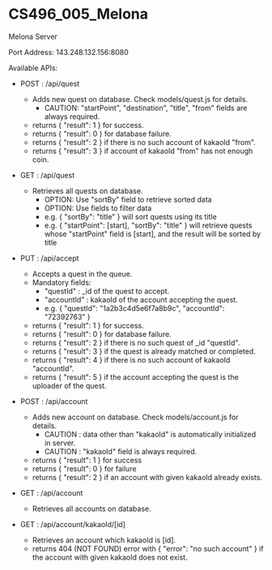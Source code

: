 # CS496_005_Melona

Melona Server

Port Address: 143.248.132.156:8080

Available APIs:
  - POST : /api/quest
     - Adds new quest on database. Check models/quest.js for details.
        - CAUTION: "startPoint", "destination", "title", "from" fields are always required.
     - returns { "result": 1 } for success.
     - returns { "result": 0 } for database failure.
     - returns { "result": 2 } if there is no such account of kakaoId "from".
     - returns { "result": 3 } if account of kakaoId "from" has not enough coin.
                           
  - GET  : /api/quest
     - Retrieves all quests on database.
        - OPTION: Use "sortBy" field to retrieve sorted data
        - OPTION: Use fields to filter data
        - e.g. { "sortBy": "title" } will sort quests using its title
        - e.g. { "startPoint": [start], "sortBy": "title" } will retrieve quests whose "startPoint" field is [start], and the result will be sorted by title
        
  - PUT  : /api/accept
     - Accepts a quest in the queue.
     - Mandatory fields:
        - "questId" : _id of the quest to accept.
        - "accountId" : kakaoId of the account accepting the quest.
        - e.g. { "questId": "1a2b3c4d5e6f7a8b9c", "accountId": "72392763" }
     - returns { "result": 1 } for success.
     - returns { "result": 0 } for database failure.
     - returns { "result": 2 } if there is no such quest of _id "questId".
     - returns { "result": 3 } if the quest is already matched or completed.
     - returns { "result": 4 } if there is no such account of kakaoId "accountId".
     - returns { "result": 5 } if the account accepting the quest is the uploader of the quest.
 
  - POST : /api/account                
     - Adds new account on database. Check models/account.js for details.
        - CAUTION : data other than "kakaoId" is automatically initialized in server.
        - CAUTION : "kakaoId" field is always required.
     - returns { "result": 1 } for success
     - returns { "result": 0 } for failure
     - returns { "result": 2 } if an account with given kakaoId already exists.
  
  - GET  : /api/account 
     - Retrieves all accounts on database.
  
  - GET  : /api/account/kakaoId/[id]
     - Retrieves an account which kakaoId is [id].
     - returns 404 (NOT FOUND) error with { "error": "no such account" } if the account with given kakaoId does not exist.
